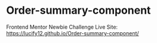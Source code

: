 # Order-summary-component
Frontend Mentor Newbie Challenge
Live Site: https://lucify12.github.io/Order-summary-component/

